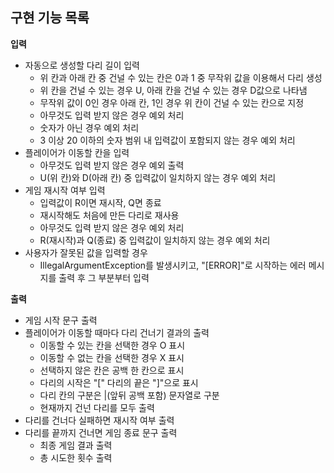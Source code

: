 ## 구현 기능 목록

**입력**
* 자동으로 생성할 다리 길이 입력
    * 위 칸과 아래 칸 중 건널 수 있는 칸은 0과 1 중 무작위 값을 이용해서 다리 생성
    * 위 칸을 건널 수 있는 경우 U, 아래 칸을 건널 수 있는 경우 D값으로 나타냄
    * 무작위 값이 0인 경우 아래 칸, 1인 경우 위 칸이 건널 수 있는 칸으로 지정
    * 아무것도 입력 받지 않은 경우 예외 처리
    * 숫자가 아닌 경우 예외 처리
    * 3 이상 20 이하의 숫자 범위 내 입력값이 포함되지 않는 경우 예외 처리
* 플레이어가 이동할 칸을 입력
    * 아무것도 입력 받지 않은 경우 예외 출력
    * U(위 칸)와 D(아래 칸) 중 입력값이 일치하지 않는 경우 예외 처리
* 게임 재시작 여부 입력
    * 입력값이 R이면 재시작, Q면 종료
    * 재시작해도 처음에 만든 다리로 재사용
    * 아무것도 입력 받지 않은 경우 예외 처리
    * R(재시작)과 Q(종료) 중 입력값이 일치하지 않는 경우 예외 처리
* 사용자가 잘못된 값을 입력할 경우
    * IllegalArgumentException를 발생시키고, "\[ERROR]"로 시작하는 에러 메시지를 출력 후 그 부분부터 입력

**출력**
* 게임 시작 문구 출력
* 플레이어가 이동할 때마다 다리 건너기 결과의 출력
    * 이동할 수 있는 칸을 선택한 경우 O 표시
    * 이동할 수 없는 칸을 선택한 경우 X 표시
    * 선택하지 않은 칸은 공백 한 칸으로 표시
    * 다리의 시작은 "\[" 다리의 끝은 "]"으로 표시
    * 다리 칸의 구분은 |(앞뒤 공백 포함) 문자열로 구분
    * 현재까지 건넌 다리를 모두 출력
* 다리를 건너다 실패하면 재시작 여부 출력
* 다리를 끝까지 건너면 게임 종료 문구 출력
    * 최종 게임 결과 출력
    * 총 시도한 횟수 출력
